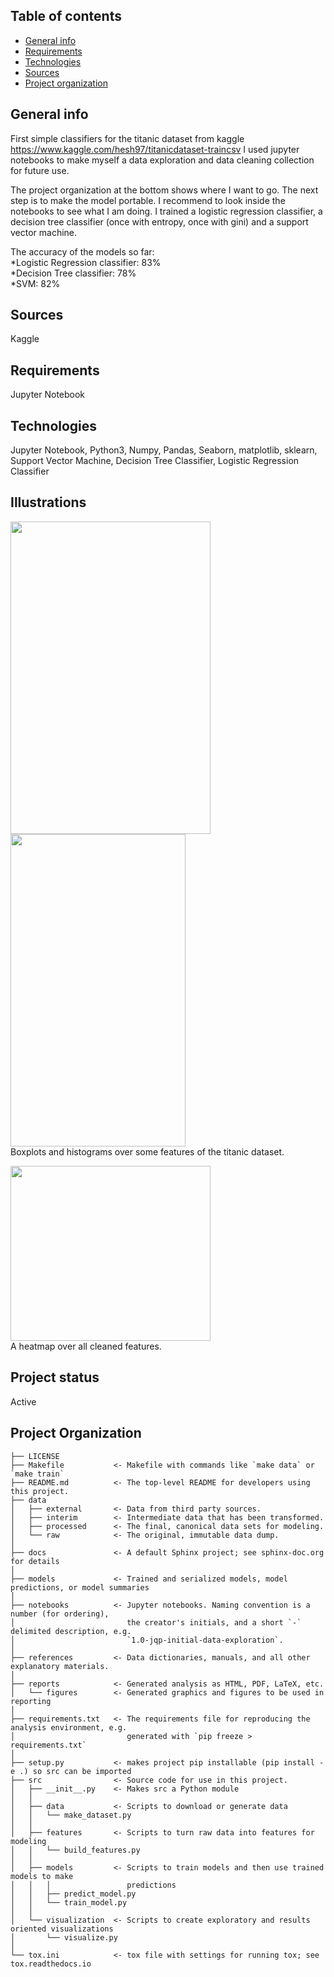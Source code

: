 ## Table of contents
* [General info](#general-info)
* [Requirements](#requirements)
* [Technologies](#technologies)
* [Sources](#sources)
* [Project organization](#project-organization)


## General info
First simple classifiers for the titanic dataset from kaggle https://www.kaggle.com/hesh97/titanicdataset-traincsv
I used jupyter notebooks to make myself a data exploration and data cleaning collection for future use. <br>

The project organization at the bottom shows where I want to go. The next step is to make the model portable. I recommend to look inside the notebooks to see what I am doing. I trained a logistic regression classifier, a decision tree classifier (once with entropy, once with gini) and a support vector machine. <p>
  
The accuracy of the models so far: <br>
*Logistic Regression classifier: 83% <br>
*Decision Tree classifier: 78% <br>
*SVM: 82%

## Sources
Kaggle

## Requirements
Jupyter Notebook

## Technologies
Jupyter Notebook, Python3, Numpy, Pandas, Seaborn, matplotlib, sklearn, Support Vector Machine, Decision Tree Classifier, Logistic Regression Classifier

## Illustrations
<img src="https://user-images.githubusercontent.com/78420756/109414369-ca4b3c80-79b2-11eb-9ac1-31e2af9c03d6.PNG" width="320" height="500"> <img src="https://user-images.githubusercontent.com/78420756/109414440-3cbc1c80-79b3-11eb-8fbc-5b2228849684.PNG" width="280" height="500"> <br>
Boxplots and histograms over some features of the titanic dataset. <p>
<img src="https://user-images.githubusercontent.com/78420756/109414446-434a9400-79b3-11eb-9b64-ca746594cca7.PNG" width="320" height="280"> <br>
A heatmap over all cleaned features.
  
## Project status
Active 

## Project Organization

    ├── LICENSE
    ├── Makefile           <- Makefile with commands like `make data` or `make train`
    ├── README.md          <- The top-level README for developers using this project.
    ├── data
    │   ├── external       <- Data from third party sources.
    │   ├── interim        <- Intermediate data that has been transformed.
    │   ├── processed      <- The final, canonical data sets for modeling.
    │   └── raw            <- The original, immutable data dump.
    │
    ├── docs               <- A default Sphinx project; see sphinx-doc.org for details
    │
    ├── models             <- Trained and serialized models, model predictions, or model summaries
    │
    ├── notebooks          <- Jupyter notebooks. Naming convention is a number (for ordering),
    │                         the creator's initials, and a short `-` delimited description, e.g.
    │                         `1.0-jqp-initial-data-exploration`.
    │
    ├── references         <- Data dictionaries, manuals, and all other explanatory materials.
    │
    ├── reports            <- Generated analysis as HTML, PDF, LaTeX, etc.
    │   └── figures        <- Generated graphics and figures to be used in reporting
    │
    ├── requirements.txt   <- The requirements file for reproducing the analysis environment, e.g.
    │                         generated with `pip freeze > requirements.txt`
    │
    ├── setup.py           <- makes project pip installable (pip install -e .) so src can be imported
    ├── src                <- Source code for use in this project.
    │   ├── __init__.py    <- Makes src a Python module
    │   │
    │   ├── data           <- Scripts to download or generate data
    │   │   └── make_dataset.py
    │   │
    │   ├── features       <- Scripts to turn raw data into features for modeling
    │   │   └── build_features.py
    │   │
    │   ├── models         <- Scripts to train models and then use trained models to make
    │   │   │                 predictions
    │   │   ├── predict_model.py
    │   │   └── train_model.py
    │   │
    │   └── visualization  <- Scripts to create exploratory and results oriented visualizations
    │       └── visualize.py
    │
    └── tox.ini            <- tox file with settings for running tox; see tox.readthedocs.io

